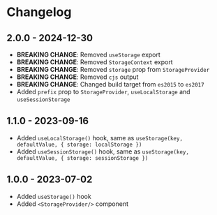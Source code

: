 # Changelog

## 2.0.0 - 2024-12-30

- **BREAKING CHANGE**: Removed `useStorage` export
- **BREAKING CHANGE**: Removed `StorageContext` export
- **BREAKING CHANGE**: Removed `storage` prop from `StorageProvider`
- **BREAKING CHANGE**: Removed `cjs` output
- **BREAKING CHANGE**: Changed build target from `es2015` to `es2017`
- Added `prefix` prop to `StorageProvider`, `useLocalStorage` and `useSessionStorage`

## 1.1.0 - 2023-09-16

- Added `useLocalStorage()` hook, same as `useStorage(key, defaultValue, { storage: localStorage })`
- Added `useSessionStorage()` hook, same as `useStorage(key, defaultValue, { storage: sessionStorage })`

## 1.0.0 - 2023-07-02

- Added `useStorage()` hook
- Added `<StorageProvider/>` component
